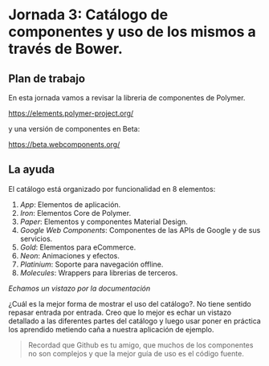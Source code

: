 # Jornada 3: Catálogo de componentes y uso de los mismos a través de Bower.

## Plan de trabajo

En esta jornada vamos a revisar la libreria de componentes de Polymer. 

https://elements.polymer-project.org/

y una versión de componentes en Beta:

https://beta.webcomponents.org/

## La ayuda

El catálogo está organizado por funcionalidad en 8 elementos:

1. *App*: Elementos de aplicación.
2. *Iron*: Elementos Core de Polymer.
3. *Paper*: Elementos y componentes Material Design.
4. *Google Web Components*: Componentes de las APIs de Google y de sus servicios.
5. *Gold*: Elementos para eCommerce.
6. *Neon*: Animaciones y efectos.
7. *Platinium*: Soporte para navegación offline.
8. *Molecules*: Wrappers para librerias de terceros.

_Echamos un vistazo por la documentación_

¿Cuál es la mejor forma de mostrar el uso del catálogo?. No tiene sentido repasar entrada por entrada. Creo que lo mejor es echar un vistazo detallado a las diferentes partes del catálogo y luego usar poner en práctica los aprendido metiendo caña a nuestra aplicación de ejemplo.

> Recordad que Github es tu amigo, que muchos de los componentes no son complejos y que la mejor guía de uso es el código fuente.